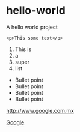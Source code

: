 # hello-world
A hello world project

```
<p>This some text</p>
```

1. This is
2. a
3. super
4. list

* Bullet point
* Bullet point
* Bullet point
* Bullet point

http://www.google.com.mx

[Google](http://www.google.com.mx)